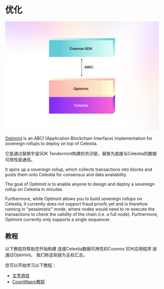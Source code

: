 # 优化

![优化](/img/optimint.png)

[Optimint](https://github.com/celestiaorg/optimint) is an ABCI (Application Blockchain Interface) implementation for sovereign rollups to deploy on top of Celestia.

它是通过替换宇宙SDK Tendermint构建的共识层，替换为直接与Celestia的数据可用性层通信。

It spins up a sovereign rollup, which collects transactions into blocks and posts them onto Celestia for consensus and data availability.

The goal of Optimint is to enable anyone to design and deploy a sovereign rollup on Celestia in minutes.

Furthermore, while Optimint allows you to build sovereign rollups on Celestia, it currently does not support fraud proofs yet and is therefore running in "pessimistic" mode, where nodes would need to re-execute the transactions to check the validity of the chain (i.e. a full node). Furthermore, Optimint currently only supports a single sequencer.

## 教程

以下教程将帮助您开始构建 连接Celestia数据可用性的Cosmos SDK应用程序 层通过Optimint。 我们称这些链为主权汇总。

您可以开始学习以下教程：

- [文字游戏](./wordle.md)
- [CosmWasm教程](./cosmwasm.md)
